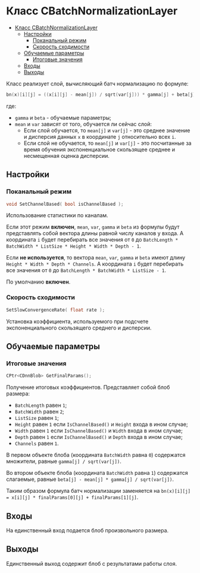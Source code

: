 # Класс CBatchNormalizationLayer

<!-- TOC -->

- [Класс CBatchNormalizationLayer](#класс-cbatchnormalizationlayer)
    - [Настройки](#настройки)
        - [Поканальный режим](#поканальный-режим)
        - [Скорость сходимости](#скорость-сходимости)
    - [Обучаемые параметры](#обучаемые-параметры)
        - [Итоговые значения](#итоговые-значения)
    - [Входы](#входы)
    - [Выходы](#выходы)

<!-- /TOC -->

Класс реализует слой, вычисляющий батч нормализацию по формуле:

```c++
bn(x)[i][j] = ((x[i][j] - mean[j]) / sqrt(var[j])) * gamma[j] + beta[j]
```

где:

- `gamma` и `beta` - обучаемые параметры;
- `mean` и `var` зависят от того, обучается ли сейчас слой:
	- Если слой обучается, то `mean[j]` и `var[j]` - это среднее значение и дисперсия данных `x` в координате `j` относительно всех `i`.
	- Если слой не обучается, то `mean[j]` и `var[j]` - это посчитанные за время обучения экспоненциальное скользящее среднее и несмещенная оценка дисперсии.

## Настройки

### Поканальный режим

```c++
void SetChannelBased( bool isChannelBased );
```

Использование статистики по каналам. 

Если этот режим **включен**, `mean`, `var`, `gamma` и `beta` из формулы будут представлять собой вектора длины равной числу каналов у входа. А координата `i` будет перебирать все значения от `0` до `BatchLength * BatchWidth * ListSize * Height * Width * Depth - 1`.

Если **не используется**, то вектора `mean`, `var`, `gamma` и `beta` имеют длину `Height * Width * Depth * Channels`. А координата `i` будет перебирать все значения от `0` до `BatchLength * BatchWidth * ListSize - 1`.

По умолчанию **включен**.

### Скорость сходимости

```c++
SetSlowConvergenceRate( float rate );
```

Установка коэффициента, используемого при подсчете экспоненциального скользящего среднего и дисперсии.

## Обучаемые параметры

### Итоговые значения

```c++
CPtr<CDnnBlob> GetFinalParams();
```

Получение итоговых коэффициентов. Представляет собой блоб размера:

- `BatchLength` равен `1`;
- `BatchWidth` равен `2`;
- `ListSize` равен `1`;
- `Height` равен `1` если `IsChannelBased()` и `Height` входа в ином случае;
- `Width` равен `1` если `IsChannelBased()` и `Width` входа в ином случае;
- `Depth` равен `1` если `IsChannelBased()` и `Depth` входа в ином случае;
- `Channels` равен `1`.

В первом объекте блоба (координата `BatchWidth` равна `0`) содержатся множители, равные `gamma[j] / sqrt(var[j])`.

Во втором объекте блоба (координата `BatchWidth` равна `1`) содержатся слагаемые, равные `beta[j] - mean[j] * gamma[j] / sqrt(var[j])`.

Таким образом формула батч нормализации заменяется на `bn(x)[i][j] = x[i][j] * finalParams[0][j] + finalParams[1][j]`.

## Входы

На единственный вход подается блоб произвольного размера.

## Выходы

Единственный выход содержит блоб с результатами работы слоя.
